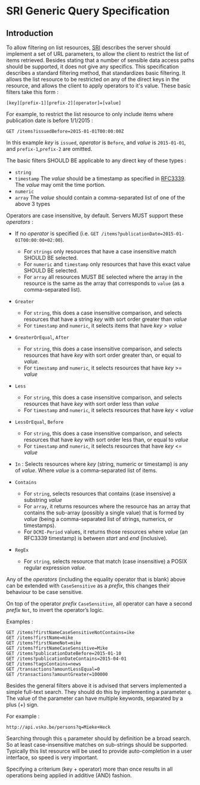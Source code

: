 # SRI Generic Query Specification

## Introduction

To allow filtering on list resources, [SRI][sri] describes the server should implement a set of URL parameters, to allow the client to restrict the list of items retrieved. Besides stating that a number of sensible data access paths should be supported, it does not give any specifics. This specification describes a standard filtering method, that standardizes basic filtering. It allows the list resource to be restricted on any of the direct keys in the resource, and allows the client to apply operators to it's value. These basic filters take this form :

    [key][prefix-1][prefix-2][operator]=[value]

For example, to restrict the list resource to only include items where publication date is before 1/1/2015 :

    GET /items?issuedBefore=2015-01-01T00:00:00Z

In this example *key* is `issued`, *operator* is `Before`, and *value* is `2015-01-01`, and `prefix-1`,`prefix-2` are omitted.

The basic filters SHOULD BE applicable to any direct key of these types :

* `string`
* `timestamp` The *value* should be a timestamp as specified in [RFC3339][rfc3339]. The *value* may omit the time portion.
* `numeric`
* `array` The *value* should contain a comma-separated list of one of the above 3 types

Operators are case insensitive, by default. Servers MUST support these *operators* :

* If no *operator* is specified (i.e. `GET /items?publicationDate=2015-01-01T00:00:00+02:00`). 
  * For `strings` only resources that have a case insensitive match SHOULD BE selected.
  * For `numeric` and `timestamp` only resources that have this exact value SHOULD BE selected.
  * For `array` all resources MUST BE selected where the array in the resource is the same as the array that corresponds to `value` (as a comma-separated list).

* `Greater`
  * For `string`, this does a case insensitive comparison, and selects resources that have a string *key* with sort order greater than *value*
  * For `timestamp` and `numeric`, it selects items that have *key* > *value*

* `GreaterOrEqual`, `After`
  * For `string`, this does a case insensitive comparison, and selects resources that have *key* with sort order greater than, or equal to *value*.
  * For `timestamp` and `numeric`, it selects resources that have *key* >= *value*

* `Less`
  * For `string`, this does a case insensitive comparison, and selects resources that have *key* with sort order less than *value*
  * For `timestamp` and `numeric`, it selects resources that have *key* < *value*

* `LessOrEqual`, `Before`
  * For `string`, this does a case insensitive comparison, and selects resources that have *key* with sort order less than, or equal to *value*
  * For `timestamp` and `numeric`, it selects resources that have *key* <= *value*

* `In` : Selects resources where *key* (string, numeric or timestamp) is any of *value*. Where *value* is a comma-separated list of items.

* `Contains`
  * For `string`, selects resources that contains (case insensive) a substring *value*
  * For `array`, it returns resources where the resource has an array that contains the sub-array (possibly a single value) that is formed by *value* (being a comma-separated list of strings, numerics, or timestamps).
  * For `DCMI-Period` values, it returns those resources where *value* (an RFC3339 timestamp) is between *start* and *end* (inclusive).

* `RegEx`
  * For `string`, selects resource that match (case insensitive) a POSIX regular expression *value*.

Any of the *operators* (including the equality operator that is blank) above can be extended with `CaseSensitive` as a *prefix*, this changes their behaviour to be case sensitive.

On top of the operator *prefix* `CaseSensitive`, all operator can have a second *prefix* `Not`, to invert the operator’s logic.

Examples : 

    GET /items?firstNameCaseSensitiveNotContains=ike
    GET /items?firstName=mike
    GET /items?firstNameNot=mike
    GET /items?firstNameCaseSensitive=Mike
    GET /items?publicationDateBefore=2015-01-10
    GET /items?publicationDateContains=2015-04-01
    GET /items?tagsContains=news
    GET /transactions?amountLessEqual=0
    GET /transactions?amountGreater=100000

Besides the general filters above it is advised that servers implemented a simple full-text search. They should do this by implementing a parameter `q`. The value of the parameter can have multiple keywords, separated by a plus (+) sign.

For example :

    http://api.vsko.be/persons?q=Mieke+Heck

Searching through this `q` parameter should by definition be a broad search. So at least case-insensitive matches on sub-strings should be supported. Typically this list resource will be used to provide auto-completion in a user interface, so speed is very important. 

Specifying a criterium (key + operator) more than once results in all operations being applied in additive (AND) fashion.

[sri]: https://github.com/dimitrydhondt/sri
[rfc3339]: https://www.ietf.org/rfc/rfc3339.txt
